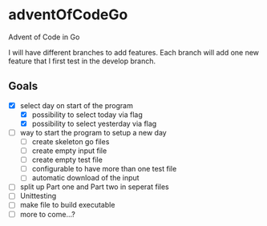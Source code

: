 # adventOfCodeGo
Advent of Code in Go

I will have different branches to add features. Each branch will add one new feature that I first test in the develop branch.

## Goals
 - [x] select day on start of the program
   - [x] possibility to select today via flag
   - [x] possibility to select yesterday via flag
 - [ ] way to start the program to setup a new day
   - [ ] create skeleton go files
   - [ ] create empty input file
   - [ ] create empty test file
   - [ ] configurable to have more than one test file
   - [ ] automatic download of the input
 - [ ] split up Part one and Part two in seperat files
 - [ ] Unittesting
 - [ ] make file to build executable
 - [ ] more to come...?
